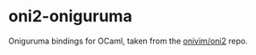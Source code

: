# oni2-oniguruma

Oniguruma bindings for OCaml, taken from the [onivim/oni2](https://github.com/onivim/oni2) repo.